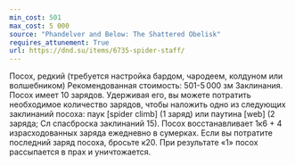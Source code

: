 ```yaml
---
min_cost: 501
max_cost: 5 000
source: "Phandelver and Below: The Shattered Obelisk"
requires_attunement: True
url: https://dnd.su/items/6735-spider-staff/
---
```


Посох, редкий (требуется настройка бардом, чародеем, колдуном или волшебником)
Рекомендованная стоимость: 501-5 000 зм
Заклинания. Посох имеет 10 зарядов. Удерживая его, вы можете потратить необходимое количество зарядов, чтобы наложить одно из следующих заклинаний посоха: паук [spider climb] (1 заряд) или паутина [web] (2 заряда; Сл спасброска заклинаний 15).
Посох восстанавливает 1к6 + 4 израсходованных заряда ежедневно в сумерках. Если вы потратите последний заряд посоха, бросьте к20. При результате «1» посох рассыпается в прах и уничтожается.